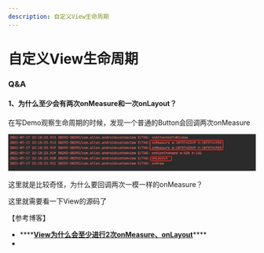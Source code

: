 ```yaml
---
description: 自定义View生命周期
---
```


# 自定义View生命周期

### Q&A

#### 1、为什么至少会有两次onMeasure和一次onLayout？

在写Demo观察生命周期的时候，发现一个普通的Button会回调两次onMeasure

![&#x56DE;&#x8C03;&#x4E24;&#x6B21;&#x4E00;&#x6A21;&#x4E00;&#x6837;&#x7684;onMeasure](../../../.gitbook/assets/image%20%2819%29.png)

这里就是比较奇怪，为什么要回调两次一模一样的onMeasure？

这里就需要看一下View的源码了







【参考博客】

* \*\*\*\*[**View为什么会至少进行2次onMeasure、onLayout**](https://www.jianshu.com/p/733c7e9fb284)\*\*\*\*
* 


